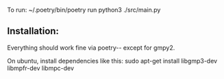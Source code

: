 

To run:
  ~/.poetry/bin/poetry run python3 ./src/main.py


## Installation:

Everything should work fine via poetry-- except for gmpy2.

On ubuntu, install dependencies like this:
  sudo apt-get install  libgmp3-dev libmpfr-dev libmpc-dev


